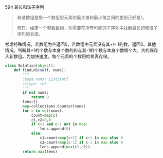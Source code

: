 594 最长和谐子序列

> 和谐数组是指一个数组里元素的最大值和最小值之间的差别正好是1。
>
> 现在，给定一个整数数组，你需要在所有可能的子序列中找到最长的和谐子序列的长度。

考虑特殊情况，若数组为空返回0，若数组中元素没有其+/- 1的数，返回0。其他情况，判断其+1的个数与本身个数的和与其-1的个数与本身个数哪个大，大的保存入新数组。为加快速度，每个元素的个数用哈希表存储。

```python
class Solution(object):
    def findLHS(self, nums):
        """
        :type nums: List[int]
        :rtype: int
        """
        if not nums:
            return 0
        lens=[]
        map=collections.Counter(nums)
        for c in set(nums):
            count=map[c]
            c1,c2=0,0
            if c+1 and c-1 not in map:
                lens.append(0)
            else:
                c1=count+map[c+1] if c+1 in map else 0 
                c2=count+map[c-1] if c-1 in map else 0                      
                lens.append(max(c1,c2))
        return max(lens)
```

